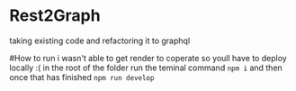 # Rest2Graph
taking existing code and refactoring it to graphql

#How to run
i wasn't able to get render to coperate so youll have to deploy locally :(
in the root of the folder run the teminal command `npm i` and then once that has finished `npm run develop`
